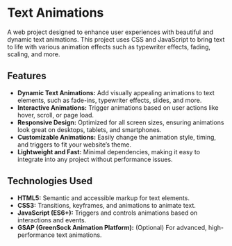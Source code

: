 # Text Animations

A web project designed to enhance user experiences with beautiful and dynamic text animations. This project uses CSS and JavaScript to bring text to life with various animation effects such as typewriter effects, fading, scaling, and more.

## Features

- **Dynamic Text Animations:** Add visually appealing animations to text elements, such as fade-ins, typewriter effects, slides, and more.
- **Interactive Animations:** Trigger animations based on user actions like hover, scroll, or page load.
- **Responsive Design:** Optimized for all screen sizes, ensuring animations look great on desktops, tablets, and smartphones.
- **Customizable Animations:** Easily change the animation style, timing, and triggers to fit your website’s theme.
- **Lightweight and Fast:** Minimal dependencies, making it easy to integrate into any project without performance issues.

## Technologies Used

- **HTML5:** Semantic and accessible markup for text elements.
- **CSS3:** Transitions, keyframes, and animations to animate text.
- **JavaScript (ES6+):** Triggers and controls animations based on interactions and events.
- **GSAP (GreenSock Animation Platform):** (Optional) For advanced, high-performance text animations.
